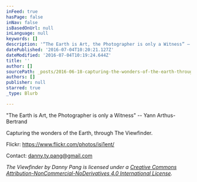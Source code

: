 ```yaml
---
inFeed: true
hasPage: false
inNav: false
isBasedOnUrl: null
inLanguage: null
keywords: []
description: '“The Earth is Art, the Photographer is only a Witness” – Yann Arthus-Bertrand'
datePublished: '2016-07-04T10:20:21.127Z'
dateModified: '2016-07-04T10:19:24.644Z'
title: ''
author: []
sourcePath: _posts/2016-06-18-capturing-the-wonders-of-the-earth-through-the-viewfinder.md
authors: []
publisher: null
starred: true
_type: Blurb

---
```

"The Earth is Art, the Photographer is only a Witness" -- Yann Arthus-Bertrand

Capturing the wonders of the Earth, through The Viewfinder.

Flickr: https://www.flickr.com/photos/isi1ent/

Contact: danny.ty.pang@gmail.com

_The Viewfinder by Danny Pang is licensed under a [Creative Commons Attribution-NonCommercial-NoDerivatives 4.0 International License][0]._

[0]: http://creativecommons.org/licenses/by-nc-nd/4.0/